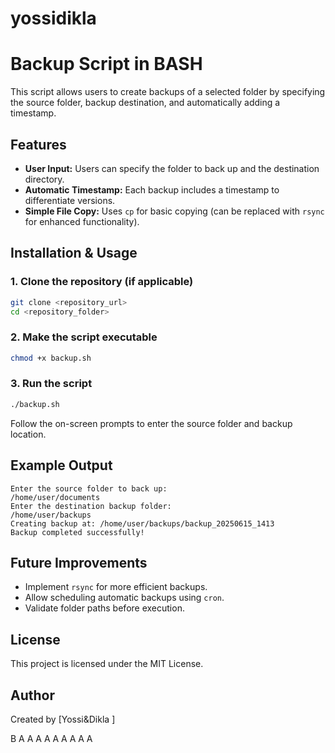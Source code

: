 # yossidikla

# Backup Script in BASH

This script allows users to create backups of a selected folder by specifying the source folder, backup destination, and automatically adding a timestamp.

## Features
- **User Input:** Users can specify the folder to back up and the destination directory.
- **Automatic Timestamp:** Each backup includes a timestamp to differentiate versions.
- **Simple File Copy:** Uses `cp` for basic copying (can be replaced with `rsync` for enhanced functionality).

## Installation & Usage

### 1. Clone the repository (if applicable)
```bash
git clone <repository_url>
cd <repository_folder>
```

### 2. Make the script executable
```bash
chmod +x backup.sh
```

### 3. Run the script
```bash
./backup.sh
```
Follow the on-screen prompts to enter the source folder and backup location.

## Example Output
```
Enter the source folder to back up:
/home/user/documents
Enter the destination backup folder:
/home/user/backups
Creating backup at: /home/user/backups/backup_20250615_1413
Backup completed successfully!
```

## Future Improvements
- Implement `rsync` for more efficient backups.
- Allow scheduling automatic backups using `cron`.
- Validate folder paths before execution.

## License
This project is licensed under the MIT License.

## Author
Created by [Yossi&Dikla ]









B
A
A
A
A
A
A
A
A
A

